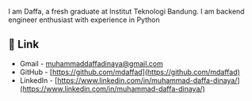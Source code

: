 I am Daffa, a fresh graduate at Institut Teknologi Bandung. I am backend engineer enthusiast with experience in Python

## 🔗 Link
- Gmail - [muhammaddaffadinaya@gmail.com](mailto:muhammaddaffadinaya@gmail.com)
- GitHub - [https://github.com/mdaffad](https://github.com/mdaffad)
- LinkedIn - [https://www.linkedin.com/in/muhammad-daffa-dinaya/](https://www.linkedin.com/in/muhammad-daffa-dinaya/)

